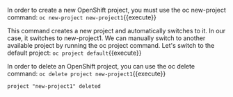 
In order to create a new OpenShift project, you must use the oc new-project command:
`oc new-project new-project1`{{execute}}

This command creates a new project and automatically switches to it. In our case, it switches to new-project1. We can manually switch to another available project by running the oc project command. Let's switch to the default project:
`oc project default`{{execute}}

In order to delete an OpenShift project, you can use the oc delete command:
`oc delete project new-project1`{{execute}}

```
project "new-project1" deleted
```



